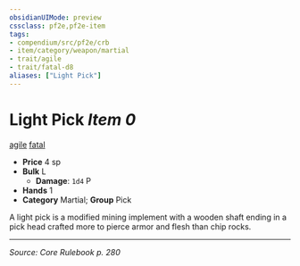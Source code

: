 ```yaml
---
obsidianUIMode: preview
cssclass: pf2e,pf2e-item
tags:
- compendium/src/pf2e/crb
- item/category/weapon/martial
- trait/agile
- trait/fatal-d8
aliases: ["Light Pick"]
---
```

# Light Pick *Item 0*  
[agile](agile.md "Agile Weapon Trait")  [fatal <d8>](rules/traits/fatal-d8.md "Fatal Weapon Trait")  

- **Price** 4 sp
- **Bulk** L
  - **Damage**: `1d4` P
- **Hands** 1
- **Category** Martial; **Group** Pick 

A light pick is a modified mining implement with a wooden shaft ending in a pick head crafted more to pierce armor and flesh than chip rocks.


---
*Source: Core Rulebook p. 280*
